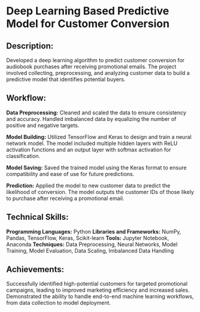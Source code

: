# Deep Learning Based Predictive Model for Customer Conversion
## Description:
Developed a deep learning algorithm to predict customer conversion for audiobook purchases after receiving promotional emails. The project involved collecting, preprocessing, and analyzing customer data to build a predictive model that identifies potential buyers.

## Workflow:
**Data Preprocessing:** Cleaned and scaled the data to ensure consistency and accuracy. Handled imbalanced data by equalizing the number of positive and negative targets.

**Model Building:** Utilized TensorFlow and Keras to design and train a neural network model. The model included multiple hidden layers with ReLU activation functions and an output layer with softmax activation for classification.

**Model Saving:** Saved the trained model using the Keras format to ensure compatibility and ease of use for future predictions.

**Prediction:** Applied the model to new customer data to predict the likelihood of conversion. The model outputs the customer IDs of those likely to purchase after receiving a promotional email.

## Technical Skills:
**Programming Languages:** Python
**Libraries and Frameworks:** NumPy, Pandas, TensorFlow, Keras, Scikit-learn
**Tools:** Jupyter Notebook, Anaconda
**Techniques:** Data Preprocessing, Neural Networks, Model Training, Model Evaluation, Data Scaling, Imbalanced Data Handling

## Achievements:
Successfully identified high-potential customers for targeted promotional campaigns, leading to improved marketing efficiency and increased sales.
Demonstrated the ability to handle end-to-end machine learning workflows, from data collection to model deployment.
